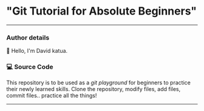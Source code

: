 # "Git Tutorial for Absolute Beginners"

---

### Author details

👋 Hello, I'm David katua.


### 💻 Source Code

This repository is to be used as a _git playground_ for beginners to practice their newly learned skills. Clone the repository, modify files, add files, commit files.. practice all the things!

---

